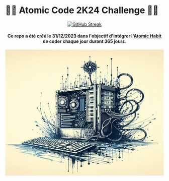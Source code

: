 # 👨‍💻 Atomic Code 2K24 Challenge 👨‍💻

<div align="center">   

[![GitHub Streak](https://github-readme-streak-stats.herokuapp.com?user=SYDE2&theme=nord&hide_border=true&locale=fr&date_format=j%2Fn%5B%2FY%5D)](https://git.io/streak-stats)    

#### Ce repo a été créé le 31/12/2023 dans l'objectif d'intégrer l'[Atomic Habit]('https://jamesclear.com/atomic-habits') de coder chaque jour durant 365 jours.

<img src="./imageA.jpeg" width=600 height=400>
</div>   
